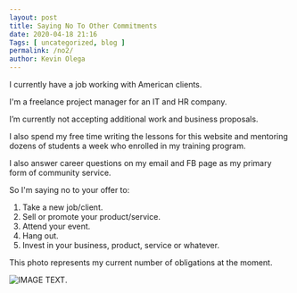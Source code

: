 ```yaml
--- 
layout: post 
title: Saying No To Other Commitments
date: 2020-04-18 21:16
Tags: [ uncategorized, blog ]
permalink: /no2/ 
author: Kevin Olega 
--- 
```

I currently have a job working with American clients.

I'm a freelance project manager for an IT and HR company.

I’m currently not accepting additional work and business proposals.

I also spend my free time writing the lessons for this website and mentoring dozens of students a week who enrolled in my training program.

I also answer career questions on my email and FB page as my primary form of community service.

So I'm saying no to your offer to:

1. Take a new job/client.
2. Sell or promote your product/service.
3. Attend your event.
4. Hang out.
5. Invest in your business, product, service or whatever.

This photo represents my current number of obligations at the moment.

![IMAGE TEXT](https://kevinolega.com/images/Berserk%20Guts%20vs%20Kushan%20Army.jpg).